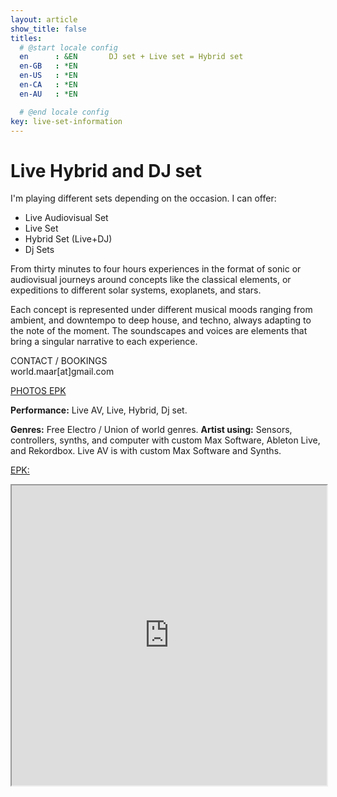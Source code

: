 ```yaml
---
layout: article
show_title: false
titles:
  # @start locale config
  en      : &EN       DJ set + Live set = Hybrid set 
  en-GB   : *EN
  en-US   : *EN
  en-CA   : *EN
  en-AU   : *EN

  # @end locale config
key: live-set-information
---
```

# Live Hybrid and DJ set

I'm playing different sets depending on the occasion. I can offer: 
  - Live Audiovisual Set 
  - Live Set
  - Hybrid Set (Live+DJ)
  - Dj Sets 
  
From thirty minutes to four hours experiences in the format of sonic or audiovisual journeys around concepts like the classical elements, or expeditions to different solar systems, exoplanets, and stars.

Each concept is represented under different musical moods ranging from ambient, and downtempo to deep house, and techno, always adapting to the note of the moment. The soundscapes and voices are elements that bring a singular narrative to each experience. 

CONTACT / BOOKINGS <br>
world.maar[at]gmail.com

<a href="https://drive.google.com/drive/folders/1kq9b4TAnvlZtHXH6MLB3IdEEe50tJTx2?usp=sharing" rel="EPK" target="_blank">PHOTOS EPK</a>

  **Performance:** Live AV, Live, Hybrid, Dj set. 
  
  **Genres:** Free Electro / Union of world genres.
  **Artist using:** Sensors, controllers, synths, and computer with custom Max Software, Ableton Live, and Rekordbox.
  Live AV is with custom Max Software and Synths. 

<a href="https://drive.google.com/file/d/1XWfNCR8_is6SOeWxxoN1SO6SQl1-gTIk/view" rel="EPK" target="_blank">EPK:</a>

<iframe src="https://drive.google.com/file/d/1jYLmK1p2S-q435y85yNqyc8tfZtN1LNZ/preview" width="100%" height="480" allow="autoplay"></iframe>